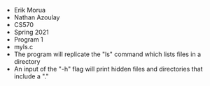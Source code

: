 
 * Erik Morua
 * Nathan Azoulay
 * CS570
 * Spring 2021
 * Program 1
 * myls.c
 * The program will replicate the "ls" command which lists files in a directory
 * An input of the "-h" flag will print hidden files and directories that include a "."
 

